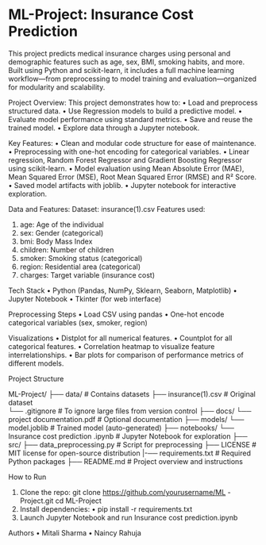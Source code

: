 # ML-Project: Insurance Cost Prediction
This project predicts medical insurance charges using personal and demographic features such as age, sex, BMI, smoking habits, and more. Built using Python and scikit-learn, it includes a full machine learning workflow—from preprocessing to model training and evaluation—organized for modularity and scalability.

Project Overview:
This project demonstrates how to:
•	Load and preprocess structured data.
•	Use Regression models to build a predictive model.
•	Evaluate model performance using standard metrics.
•	Save and reuse the trained model.
•	Explore data through a Jupyter notebook.

Key Features:
•	Clean and modular code structure for ease of maintenance.
•	Preprocessing with one-hot encoding for categorical variables.
•	Linear regression, Random Forest Regressor and Gradient Boosting Regressor using scikit-learn.
•	Model evaluation using Mean Absolute Error (MAE), Mean Squared Error (MSE), Root Mean Squared Error (RMSE) and R² Score.
•	Saved model artifacts with joblib.
•	Jupyter notebook for interactive exploration.


Data and Features:
Dataset: insurance(1).csv 
Features used:
1.	age: Age of the individual
2.	sex: Gender (categorical)
3.	bmi: Body Mass Index
4.	children: Number of children
5.	smoker: Smoking status (categorical)
6.	region: Residential area (categorical)
7.	charges: Target variable (insurance cost)

 Tech Stack
•	Python (Pandas, NumPy, Sklearn, Seaborn, Matplotlib)
•	Jupyter Notebook
•	Tkinter (for web interface)

Preprocessing Steps
•	Load CSV using pandas
•	One-hot encode categorical variables (sex, smoker, region)

Visualizations
•	Distplot for all numerical features.
•	 Countplot for all categorical features.
•	Correlation heatmap to visualize feature interrelationships.
•	Bar plots for comparison of performance metrics of different models.



Project Structure

ML-Project/ 
├── data/ # Contains datasets 
├── insurance(1).csv # Original dataset  
   └── .gitignore # To ignore large files from version control 
├── docs/ 
   └── project documentation.pdf # Optional documentation 
├── models/
   └── model.joblib # Trained model (auto-generated) 
├── notebooks/ 
   └── Insurance cost prediction .ipynb # Jupyter Notebook for exploration 
├── src/ 
├── data_preprocessing.py # Script for preprocessing 
├── LICENSE # MIT license for open-source distribution 
|-── requirements.txt # Required Python packages
├── README.md # Project overview and instructions 

 How to Run
1.	Clone the repo:
git clone https://github.com/yourusername/ML -Project.git
cd ML-Project
2.	Install dependencies:
•	pip install -r requirements.txt
3.	Launch Jupyter Notebook and run Insurance cost prediction.ipynb
   
Authors
•	Mitali Sharma
•	Naincy Rahuja
